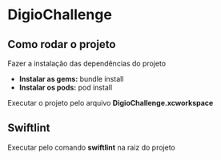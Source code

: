 # DigioChallenge

## Como rodar o projeto

Fazer a instalação das dependências do projeto

- **Instalar as gems:** bundle install
- **Instalar os pods:** pod install

Executar o projeto pelo arquivo **DigioChallenge.xcworkspace**

## Swiftlint

Executar pelo comando **swiftlint** na raiz do projeto